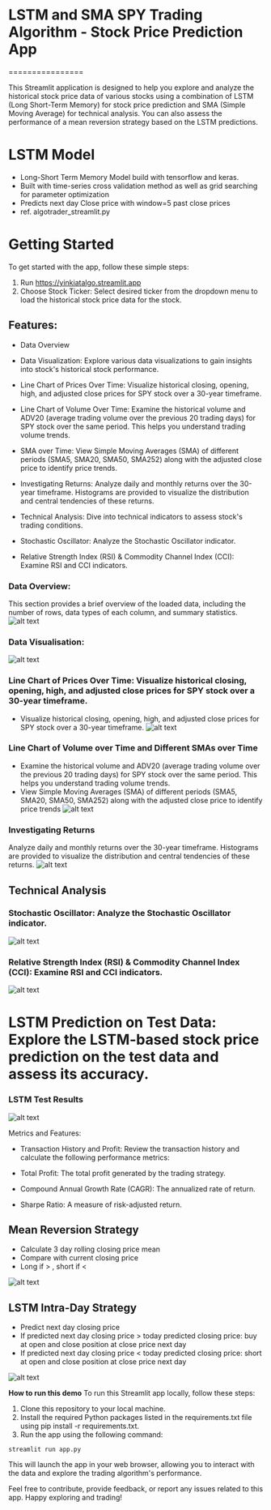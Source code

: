 # LSTM and SMA SPY Trading Algorithm - Stock Price Prediction App
================

This Streamlit application is designed to help you explore and analyze the historical stock price data of various stocks using a combination of LSTM (Long Short-Term Memory) for stock price prediction and SMA (Simple Moving Average) for technical analysis. You can also assess the performance of a mean reversion strategy based on the LSTM predictions.

# LSTM Model
- Long-Short Term Memory Model build with tensorflow and keras.
- Built with time-series cross validation method as well as grid searching for parameter optimization
- Predicts next day Close price with window=5 past close prices
- ref. algotrader_streamlit.py
  

# Getting Started
To get started with the app, follow these simple steps:

1. Run https://yinkiatalgo.streamlit.app
2. Choose Stock Ticker: Select desired ticker from the dropdown menu to load the historical stock price data for the stock.


## Features:
- Data Overview
  
- Data Visualization: Explore various data visualizations to gain insights into stock's historical stock performance.
  
- Line Chart of Prices Over Time: Visualize historical closing, opening, high, and adjusted close prices for SPY stock over a 30-year timeframe.
  
- Line Chart of Volume Over Time: Examine the historical volume and ADV20 (average trading volume over the previous 20 trading days) for SPY stock over the same period. This helps you understand trading volume trends.
  
- SMA over Time: View Simple Moving Averages (SMA) of different periods (SMA5, SMA20, SMA50, SMA252) along with the adjusted close price to identify price trends.
  
- Investigating Returns: Analyze daily and monthly returns over the 30-year timeframe. Histograms are provided to visualize the distribution and central tendencies of these returns.
  
- Technical Analysis: Dive into technical indicators to assess stock's trading conditions.
 
- Stochastic Oscillator: Analyze the Stochastic Oscillator indicator.
  
- Relative Strength Index (RSI) & Commodity Channel Index (CCI): Examine RSI and CCI indicators.


### Data Overview:
This section provides a brief overview of the loaded data, including the number of rows, data types of each column, and summary statistics.
![alt text](https://github.com/yinkiatho/Streamlit-LSTM/blob/main/Pictures/data_overview.png)


### Data Visualisation:
![alt text](https://github.com/yinkiatho/Streamlit-LSTM/blob/main/Pictures/data_exploration.png)


### Line Chart of Prices Over Time: Visualize historical closing, opening, high, and adjusted close prices for SPY stock over a 30-year timeframe.
- Visualize historical closing, opening, high, and adjusted close prices for SPY stock over a 30-year timeframe.
![alt text](https://github.com/yinkiatho/Streamlit-LSTM/blob/main/Pictures/data_viz1.png)


### Line Chart of Volume over Time and Different SMAs over Time
- Examine the historical volume and ADV20 (average trading volume over the previous 20 trading days) for SPY stock over the same period. This helps you understand trading volume trends.
- View Simple Moving Averages (SMA) of different periods (SMA5, SMA20, SMA50, SMA252) along with the adjusted close price to identify price trends
![alt text](https://github.com/yinkiatho/Streamlit-LSTM/blob/main/Pictures/data_linechart2.png)


### Investigating Returns
Analyze daily and monthly returns over the 30-year timeframe. Histograms are provided to visualize the distribution and central tendencies of these returns.
![alt text](https://github.com/yinkiatho/Streamlit-LSTM/blob/main/Pictures/returns.png)


## Technical Analysis
 
### Stochastic Oscillator: Analyze the Stochastic Oscillator indicator.
![alt text](https://github.com/yinkiatho/Streamlit-LSTM/blob/main/Pictures/stochastic.png)

### Relative Strength Index (RSI) & Commodity Channel Index (CCI): Examine RSI and CCI indicators.
![alt text](https://github.com/yinkiatho/Streamlit-LSTM/blob/main/Pictures/stochastic.png)




# LSTM Prediction on Test Data: Explore the LSTM-based stock price prediction on the test data and assess its accuracy.

### LSTM Test Results
![alt text](https://github.com/yinkiatho/Streamlit-LSTM/blob/main/Pictures/lstm.png)

Metrics and Features:
- Transaction History and Profit: Review the transaction history and calculate the following performance metrics:

- Total Profit: The total profit generated by the trading strategy.

- Compound Annual Growth Rate (CAGR): The annualized rate of return.

- Sharpe Ratio: A measure of risk-adjusted return.


## Mean Reversion Strategy
- Calculate 3 day rolling closing price mean
- Compare with current closing price
- Long if > , short if <

![alt text](https://github.com/yinkiatho/Streamlit-LSTM/blob/main/Pictures/mean_reversion.png)


## LSTM Intra-Day Strategy
- Predict next day closing price
- If predicted next day closing price > today predicted closing price: buy at open and close position at close price next day
- If predicted next day closing price < today predicted closing price: short at open and close position at close price next day

![alt text](https://github.com/yinkiatho/Streamlit-LSTM/blob/main/Pictures/lstm_trading.png)


**How to run this demo**
To run this Streamlit app locally, follow these steps:

1. Clone this repository to your local machine.
2. Install the required Python packages listed in the requirements.txt file using pip install -r requirements.txt.
3. Run the app using the following command: 
~~~~~~~~~~~~~~~~~~~~~~~~~~~~~~~~~~~~~~~~~~~~~~~~~~~~~~~~~~~~~~~~~~~~~~~~~~~~~~~~
streamlit run app.py
~~~~~~~~~~~~~~~~~~~~~~~~~~~~~~~~~~~~~~~~~~~~~~~~~~~~~~~~~~~~~~~~~~~~~~~~~~~~~~~~

This will launch the app in your web browser, allowing you to interact with the data and explore the trading algorithm's performance.

Feel free to contribute, provide feedback, or report any issues related to this app. Happy exploring and trading!
